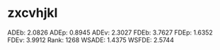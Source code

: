 # zxcvhjkl

ADEb: 2.0826
ADEp: 0.8945
ADEv: 2.3027
FDEb: 3.7627
FDEp: 1.6352
FDEv: 3.9912
Rank: 1268
WSADE: 1.4375
WSFDE: 2.5744